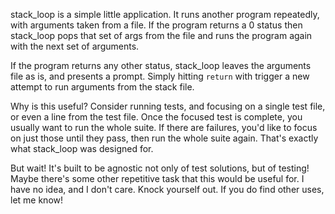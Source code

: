 stack_loop is a simple little application.  It runs another program repeatedly,
with arguments taken from a file. If the program returns a 0 status then
stack_loop pops that set of args from the file and runs the program again with
the next set of arguments.

If the program returns any other status, stack_loop leaves the arguments file
as is, and presents a prompt. Simply hitting `return` with trigger a new
attempt to run arguments from the stack file.

Why is this useful? Consider running tests, and focusing on a single test file,
or even a line from the test file. Once the focused test is complete, you
usually want to run the whole suite. If there are failures, you'd like to focus
on just those until they pass, then run the whole suite again. That's exactly
what stack_loop was designed for.

But wait! It's built to be agnostic not only of test solutions, but of testing!
Maybe there's some other repetitive task that this would be useful for. I have
no idea, and I don't care. Knock yourself out. If you do find other uses, let me know!
